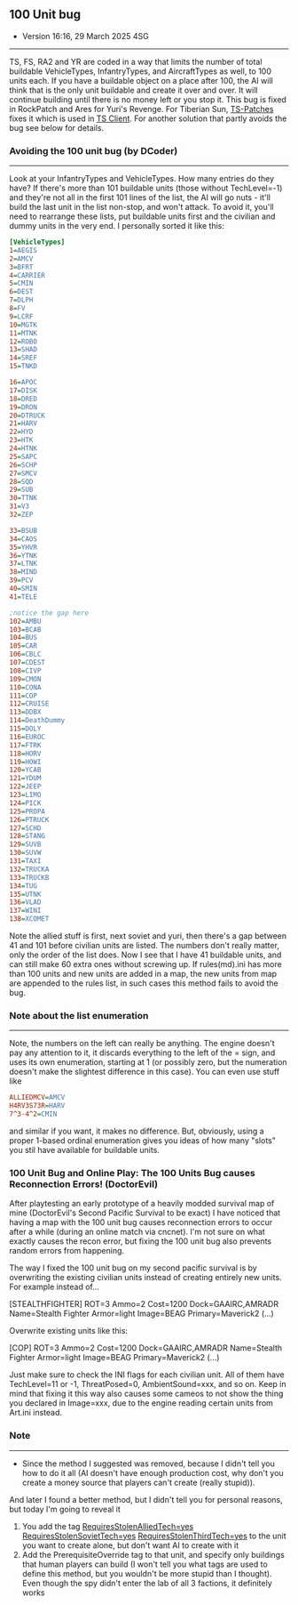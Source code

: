 100 Unit bug
---
- Version  16:16, 29 March 2025‎ 4SG

---
TS, FS, RA2 and YR are coded in a way that limits the number of total buildable VehicleTypes, InfantryTypes, and AircraftTypes as well, to 100 units each. If you have a buildable object on a place after 100, the AI will think that is the only unit buildable and create it over and over. It will continue building until there is no money left or you stop it. This bug is fixed in RockPatch and Ares for Yuri's Revenge. For Tiberian Sun, [TS-Patches](https://github.com/CnCNet/ts-patches) fixes it which is used in [TS Client](https://www.moddb.com/mods/tiberian-sun-client). For another solution that partly avoids the bug see below for details.

### Avoiding the 100 unit bug (by DCoder)

---
Look at your InfantryTypes and VehicleTypes. How many entries do they have? If there's more than 101 buildable units (those without TechLevel=-1) and they're not all in the first 101 lines of the list, the AI will go nuts - it'll build the last unit in the list non-stop, and won't attack. To avoid it, you'll need to rearrange these lists, put buildable units first and the civilian and dummy units in the very end. I personally sorted it like this:

```ini
[VehicleTypes]
1=AEGIS
2=AMCV
3=BFRT
4=CARRIER
5=CMIN
6=DEST
7=DLPH
8=FV
9=LCRF
10=MGTK
11=MTNK
12=ROBO
13=SHAD
14=SREF
15=TNKD

16=APOC
17=DISK
18=DRED
19=DRON
20=DTRUCK
21=HARV
22=HYD
23=HTK
24=HTNK
25=SAPC
26=SCHP
27=SMCV
28=SQD
29=SUB
30=TTNK
31=V3
32=ZEP

33=BSUB
34=CAOS
35=YHVR
36=YTNK
37=LTNK
38=MIND
39=PCV
40=SMIN
41=TELE

;notice the gap here
102=AMBU
103=BCAB
104=BUS
105=CAR
106=CBLC
107=CDEST
108=CIVP
109=CMON
110=CONA
111=COP
112=CRUISE
113=DDBX
114=DeathDummy
115=DOLY
116=EUROC
117=FTRK
118=HORV
119=HOWI
120=YCAB
121=YDUM
122=JEEP
123=LIMO
124=PICK
125=PROPA
126=PTRUCK
127=SCHD
128=STANG
129=SUVB
130=SUVW
131=TAXI
132=TRUCKA
133=TRUCKB
134=TUG
135=UTNK
136=VLAD
137=WINI
138=XCOMET
```

Note the allied stuff is first, next soviet and yuri, then there's a gap between 41 and 101 before civilian units are listed. The numbers don't really matter, only the order of the list does. Now I see that I have 41 buildable units, and can still make 60 extra ones without screwing up. If rules(md).ini has more than 100 units and new units are added in a map, the new units from map are appended to the rules list, in such cases this method fails to avoid the bug.

### Note about the list enumeration

---
Note, the numbers on the left can really be anything. The engine doesn't pay any attention to it, it discards everything to the left of the = sign, and uses its own enumeration, starting at 1 (or possibly zero, but the numeration doesn't make the slightest difference in this case). You can even use stuff like

```ini
ALLIEDMCV=AMCV
H4RV3S73R=HARV
7^3-4^2=CMIN
```

and similar if you want, it makes no difference. But, obviously, using a proper 1-based ordinal enumeration gives you ideas of how many "slots" you stil have available for buildable units.

### 100 Unit Bug and Online Play: The 100 Units Bug causes Reconnection Errors! (DoctorEvil)
After playtesting an early prototype of a heavily modded survival map of mine (DoctorEvil's Second Pacific Survival to be exact) I have noticed that having a map with the 100 unit bug causes reconnection errors to occur after a while (during an online match via cncnet). I'm not sure on what exactly causes the recon error, but fixing the 100 unit bug also prevents random errors from happening.

The way I fixed the 100 unit bug on my second pacific survival is by overwriting the existing civilian units instead of creating entirely new units. For example instead of...

[STEALTHFIGHTER] ROT=3 Ammo=2 Cost=1200 Dock=GAAIRC,AMRADR Name=Stealth Fighter Armor=light Image=BEAG Primary=Maverick2 (...)

Overwrite existing units like this:

[COP] ROT=3 Ammo=2 Cost=1200 Dock=GAAIRC,AMRADR Name=Stealth Fighter Armor=light Image=BEAG Primary=Maverick2 (...)

Just make sure to check the INI flags for each civilian unit. All of them have TechLevel=11 or -1, ThreatPosed=0, AmbientSound=xxx, and so on. Keep in mind that fixing it this way also causes some cameos to not show the thing you declared in Image=xxx, due to the engine reading certain units from Art.ini instead.

### Note

---
- Since the method I suggested was removed, because I didn't tell you how to do it all (AI doesn't have enough production cost, why don't you create a money source that players can't create (really stupid)).

And later I found a better method, but I didn't tell you for personal reasons, but today I'm going to reveal it
1. You add the tag
[RequiresStolenAlliedTech=yes](https://modenc.renegadeprojects.com/RequiresStolenAlliedTech)
[RequiresStolenSovietTech=yes](https://modenc.renegadeprojects.com/RequiresStolenSovietTech)
[RequiresStolenThirdTech=yes](https://modenc.renegadeprojects.com/RequiresStolenThirdTech)
to the unit you want to create alone, but don't want AI to create with it
2. Add the PrerequisiteOverride tag to that unit, and specify only buildings that human players can build (I won't tell you what tags are used to define this method, but you wouldn't be more stupid than I thought).
Even though the spy didn't enter the lab of all 3 factions, it definitely works

